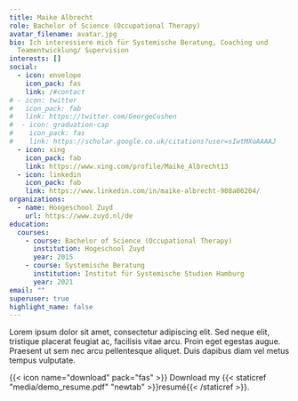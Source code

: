 ```yaml
---
title: Maike Albrecht
role: Bachelor of Science (Occupational Therapy)
avatar_filename: avatar.jpg
bio: Ich interessiere mich für Systemische Beratung, Coaching und
  Teamentwicklung/ Supervision
interests: []
social:
  - icon: envelope
    icon_pack: fas
    link: /#contact
# - icon: twitter
#   icon_pack: fab
#   link: https://twitter.com/GeorgeCushen
#  - icon: graduation-cap
#    icon_pack: fas
#    link: https://scholar.google.co.uk/citations?user=sIwtMXoAAAAJ
  - icon: xing
    icon_pack: fab
    link: https://www.xing.com/profile/Maike_Albrecht13
  - icon: linkedin
    icon_pack: fab
    link: https://www.linkedin.com/in/maike-albrecht-908a06204/
organizations:
  - name: Hoogeschool Zuyd
    url: https://www.zuyd.nl/de
education:
  courses:
    - course: Bachelor of Science (Occupational Therapy)
      institution: Hogeschool Zuyd
      year: 2015
    - course: Systemische Beratung
      institution: Institut für Systemische Studien Hamburg
      year: 2021
email: ""
superuser: true
highlight_name: false
---
```



Lorem ipsum dolor sit amet, consectetur adipiscing elit. Sed neque elit, tristique placerat feugiat ac, facilisis vitae arcu. Proin eget egestas augue. Praesent ut sem nec arcu pellentesque aliquet. Duis dapibus diam vel metus tempus vulputate.

{{< icon name="download" pack="fas" >}} Download my {{< staticref "media/demo_resume.pdf" "newtab" >}}resumé{{< /staticref >}}.
